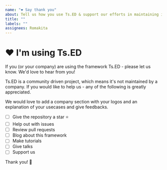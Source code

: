 ```yaml
---
name: "❤️ Say thank you"
about: Tell us how you use Ts.ED & support our efforts in maintaining it
title: ""
labels: ""
assignees: Romakita
---
```


# ❤️ I'm using Ts.ED

If you (or your company) are using the framework Ts.ED - please let us know. We'd love to hear from you!

Ts.ED is a community driven project, which means it's not maintained by a company. If you would like to help us - any of the following is greatly appreciated.

We would love to add a company section with your logos and an explanation of your usecases and give feedbacks.

- [ ] Give the repository a star ⭐️
- [ ] Help out with issues
- [ ] Review pull requests
- [ ] Blog about this framework
- [ ] Make tutorials
- [ ] Give talks
- [ ] Support us

Thank you! 💐
